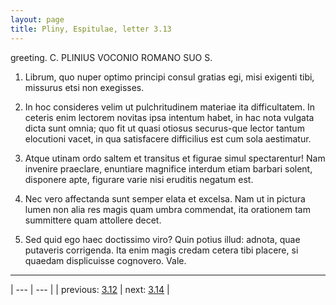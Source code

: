 ```yaml
---
layout: page
title: Pliny, Espitulae, letter 3.13
---
```


greeting. C. PLINIUS VOCONIO ROMANO SUO S.



1. Librum, quo nuper optimo principi consul gratias egi, misi exigenti tibi, missurus etsi non exegisses.



2. In hoc consideres velim ut pulchritudinem materiae ita difficultatem. In ceteris enim lectorem novitas ipsa intentum habet, in hac nota vulgata dicta sunt omnia; quo fit ut quasi otiosus securus-que lector tantum elocutioni vacet, in qua satisfacere difficilius est cum sola aestimatur.



3. Atque utinam ordo saltem et transitus et figurae simul spectarentur! Nam invenire praeclare, enuntiare magnifice interdum etiam barbari solent, disponere apte, figurare varie nisi eruditis negatum est.



4. Nec vero affectanda sunt semper elata et excelsa. Nam ut in pictura lumen non alia res magis quam umbra commendat, ita orationem tam summittere quam attollere decet.



5. Sed quid ego haec doctissimo viro? Quin potius illud: adnota, quae putaveris corrigenda. Ita enim magis credam cetera tibi placere, si quaedam displicuisse cognovero. Vale.



---

| --- | --- |
| previous: [3.12](../3.12/) | next: [3.14](../3.14/) |